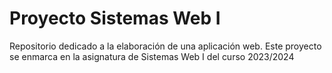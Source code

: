 # Proyecto Sistemas Web I
Repositorio dedicado a la elaboración de una aplicación web. Este proyecto se enmarca en la asignatura de Sistemas Web I del curso 2023/2024
